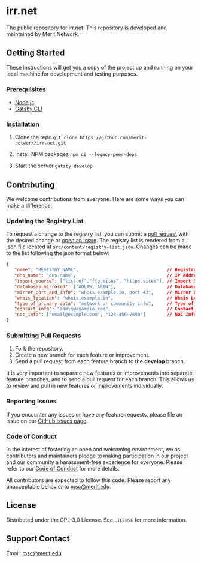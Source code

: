# irr.net

The public repository for irr.net. This repository is developed and maintained by Merit Network.

## Getting Started

These instructions will get you a copy of the project up and running on your local machine for development and testing purposes.

### Prerequisites

- [Node.js](https://nodejs.org/en/learn/getting-started/how-to-install-nodejs)
- [Gatsby CLI](https://www.gatsbyjs.com/docs/reference/gatsby-cli/)

### Installation

1. Clone the repo
   `git clone https://github.com/merit-network/irr.net.git`

2. Install NPM packages
   `npm ci --legacy-peer-deps`

3. Start the server
   `gatsby develop`

## Contributing

We welcome contributions from everyone. Here are some ways you can make a difference:

### Updating the Registry List

To request a change to the registry list, you can submit a [pull request](#submitting-pull-requests) with the desired change or [open an issue](https://github.com/merit-network/irr.net/issues).
The registry list is rendered from a json file located at `src/content/registry-list.json`. 
Changes can be made to the list following the json format below:

```json
{
   "name": "REGISTRY NAME",                                 // Registry Name / Source
   "dns_name": "dns.name",                                  // IP Address or DNS Name
   "import_source": ["list.of","ftp.sites", "https.sites"], // Import Source - list
   "databases_mirrored": ["AOLTW, ARIN"],                   // Databases Mirrored - list
   "mirror_port_and_info": "whois.example.io, port 43",     // Mirror Port and Info
   "whois_location": "whois.example.io",                    // Whois Location
   "type_of_primary_data": "network or community info",     // Type of Primary Data
   "contact_info": "admin@example.com",                     // Contact Info
   "noc_info": ["email@example.com", "123-456-7890"]        // NOC Info - list
}
```


### Submitting Pull Requests

1. Fork the repository.
2. Create a new branch for each feature or improvement.
3. Send a pull request from each feature branch to the **develop** branch.

It is very important to separate new features or improvements into separate feature branches, and to send a pull request for each branch. This allows us to review and pull in new features or improvements individually.

### Reporting Issues

If you encounter any issues or have any feature requests, please file an issue on our [GitHub issues page](https://github.com/merit-network/irr.net/issues).

### Code of Conduct

In the interest of fostering an open and welcoming environment, we as contributors and maintainers pledge to making participation in our project and our community a harassment-free experience for everyone. Please refer to our [Code of Conduct](CODE_OF_CONDUCT.md) for more details.

All contributors are expected to follow this code. Please report any unacceptable behavior to [msc@merit.edu](mailto:msc@merit.edu).

## License

Distributed under the GPL-3.0 License. See `LICENSE` for more information.

## Support Contact

Email: [msc@merit.edu](mailto:msc@merit.edu)

